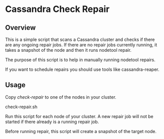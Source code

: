 Cassandra Check Repair
======================

Overview
--------
This is a simple script that scans a Cassandra cluster and checks if there are any ongoing repair jobs. If there are no repair jobs currently running, it takes a snapshot of the node and then it runs nodetool repair.

The purpose of this script is to help in manually running nodetool repairs.

If you want to schedule repairs you should use tools like cassandra-reaper.
 
Usage
-----
Copy *check-repair* to one of the nodes in your cluster.

check-repair.sh <hostname> <username> <password>

Run this script for each node of your cluster. A new repair job will not be started if there already is a running repair job.

Before running repair, this script will create a snapshot of the target node.
